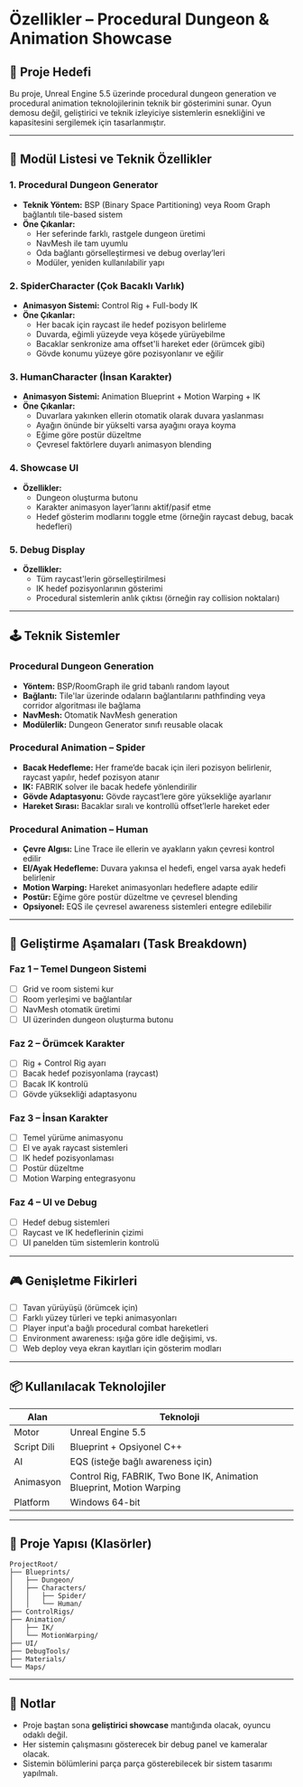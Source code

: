 # Özellikler – Procedural Dungeon & Animation Showcase

## 🎯 Proje Hedefi

Bu proje, Unreal Engine 5.5 üzerinde procedural dungeon generation ve procedural animation teknolojilerinin teknik bir gösterimini sunar. Oyun demosu değil, geliştirici ve teknik izleyiciye sistemlerin esnekliğini ve kapasitesini sergilemek için tasarlanmıştır.

---

## 🧩 Modül Listesi ve Teknik Özellikler

### 1. Procedural Dungeon Generator

- **Teknik Yöntem:** BSP (Binary Space Partitioning) veya Room Graph bağlantılı tile-based sistem
- **Öne Çıkanlar:**
  - Her seferinde farklı, rastgele dungeon üretimi
  - NavMesh ile tam uyumlu
  - Oda bağlantı görselleştirmesi ve debug overlay’leri
  - Modüler, yeniden kullanılabilir yapı

### 2. SpiderCharacter (Çok Bacaklı Varlık)

- **Animasyon Sistemi:** Control Rig + Full-body IK
- **Öne Çıkanlar:**
  - Her bacak için raycast ile hedef pozisyon belirleme
  - Duvarda, eğimli yüzeyde veya köşede yürüyebilme
  - Bacaklar senkronize ama offset'li hareket eder (örümcek gibi)
  - Gövde konumu yüzeye göre pozisyonlanır ve eğilir

### 3. HumanCharacter (İnsan Karakter)

- **Animasyon Sistemi:** Animation Blueprint + Motion Warping + IK
- **Öne Çıkanlar:**
  - Duvarlara yakınken ellerin otomatik olarak duvara yaslanması
  - Ayağın önünde bir yükselti varsa ayağını oraya koyma
  - Eğime göre postür düzeltme
  - Çevresel faktörlere duyarlı animasyon blending

### 4. Showcase UI

- **Özellikler:**
  - Dungeon oluşturma butonu
  - Karakter animasyon layer’larını aktif/pasif etme
  - Hedef gösterim modlarını toggle etme (örneğin raycast debug, bacak hedefleri)

### 5. Debug Display

- **Özellikler:**
  - Tüm raycast'lerin görselleştirilmesi
  - IK hedef pozisyonlarının gösterimi
  - Procedural sistemlerin anlık çıktısı (örneğin ray collision noktaları)

---

## 🕹️ Teknik Sistemler

### Procedural Dungeon Generation

- **Yöntem:** BSP/RoomGraph ile grid tabanlı random layout
- **Bağlantı:** Tile'lar üzerinde odaların bağlantılarını pathfinding veya corridor algoritması ile bağlama
- **NavMesh:** Otomatik NavMesh generation
- **Modülerlik:** Dungeon Generator sınıfı reusable olacak

### Procedural Animation – Spider

- **Bacak Hedefleme:** Her frame’de bacak için ileri pozisyon belirlenir, raycast yapılır, hedef pozisyon atanır
- **IK:** FABRIK solver ile bacak hedefe yönlendirilir
- **Gövde Adaptasyonu:** Gövde raycast’lere göre yüksekliğe ayarlanır
- **Hareket Sırası:** Bacaklar sıralı ve kontrollü offset’lerle hareket eder

### Procedural Animation – Human

- **Çevre Algısı:** Line Trace ile ellerin ve ayakların yakın çevresi kontrol edilir
- **El/Ayak Hedefleme:** Duvara yakınsa el hedefi, engel varsa ayak hedefi belirlenir
- **Motion Warping:** Hareket animasyonları hedeflere adapte edilir
- **Postür:** Eğime göre postür düzeltme ve çevresel blending
- **Opsiyonel:** EQS ile çevresel awareness sistemleri entegre edilebilir

---

## 🧪 Geliştirme Aşamaları (Task Breakdown)

### Faz 1 – Temel Dungeon Sistemi

- [ ] Grid ve room sistemi kur
- [ ] Room yerleşimi ve bağlantılar
- [ ] NavMesh otomatik üretimi
- [ ] UI üzerinden dungeon oluşturma butonu

### Faz 2 – Örümcek Karakter

- [ ] Rig + Control Rig ayarı
- [ ] Bacak hedef pozisyonlama (raycast)
- [ ] Bacak IK kontrolü
- [ ] Gövde yüksekliği adaptasyonu

### Faz 3 – İnsan Karakter

- [ ] Temel yürüme animasyonu
- [ ] El ve ayak raycast sistemleri
- [ ] IK hedef pozisyonlaması
- [ ] Postür düzeltme
- [ ] Motion Warping entegrasyonu

### Faz 4 – UI ve Debug

- [ ] Hedef debug sistemleri
- [ ] Raycast ve IK hedeflerinin çizimi
- [ ] UI panelden tüm sistemlerin kontrolü

---

## 🎮 Genişletme Fikirleri

- [ ] Tavan yürüyüşü (örümcek için)
- [ ] Farklı yüzey türleri ve tepki animasyonları
- [ ] Player input'a bağlı procedural combat hareketleri
- [ ] Environment awareness: ışığa göre idle değişimi, vs.
- [ ] Web deploy veya ekran kayıtları için gösterim modları

---

## 📦 Kullanılacak Teknolojiler

| Alan         | Teknoloji                                      |
|--------------|------------------------------------------------|
| Motor        | Unreal Engine 5.5                              |
| Script Dili  | Blueprint + Opsiyonel C++                      |
| AI           | EQS (isteğe bağlı awareness için)              |
| Animasyon    | Control Rig, FABRIK, Two Bone IK, Animation Blueprint, Motion Warping |
| Platform     | Windows 64-bit                                 |

---

## 📁 Proje Yapısı (Klasörler)

```
ProjectRoot/
├── Blueprints/
│   ├── Dungeon/
│   ├── Characters/
│   │   ├── Spider/
│   │   └── Human/
├── ControlRigs/
├── Animation/
│   ├── IK/
│   └── MotionWarping/
├── UI/
├── DebugTools/
├── Materials/
└── Maps/
```

---

## 🧠 Notlar

- Proje baştan sona **geliştirici showcase** mantığında olacak, oyuncu odaklı değil.
- Her sistemin çalışmasını gösterecek bir debug panel ve kameralar olacak.
- Sistemin bölümlerini parça parça gösterebilecek bir sistem tasarımı yapılmalı.
